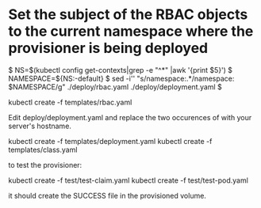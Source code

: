 # Set the subject of the RBAC objects to the current namespace where the provisioner is being deployed
$ NS=$(kubectl config get-contexts|grep -e "^\*" |awk '{print $5}')
$ NAMESPACE=${NS:-default}
$ sed -i'' "s/namespace:.*/namespace: $NAMESPACE/g" ./deploy/rbac.yaml ./deploy/deployment.yaml
$ 

kubectl create -f templates/rbac.yaml

Edit deploy/deployment.yaml and replace the two occurences of with your server's hostname.

kubectl create -f templates/deployment.yaml
kubectl create -f templates/class.yaml

to test the provisioner:

kubectl create -f test/test-claim.yaml
kubectl create -f test/test-pod.yaml

it should create the SUCCESS file in the provisioned volume.